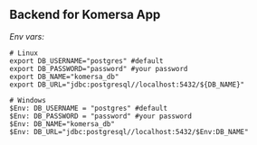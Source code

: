 Backend for Komersa App
--
*Env vars:*

```shell
# Linux
export DB_USERNAME="postgres" #default
export DB_PASSWORD="password" #your password
export DB_NAME="komersa_db"
export DB_URL="jdbc:postgresql//localhost:5432/${DB_NAME}"
```

```batch
# Windows
$Env: DB_USERNAME = "postgres" #default
$Env: DB_PASSWORD = "password" #your password
$Env: DB_NAME="komersa_db"
$Env: DB_URL="jdbc:postgresql//localhost:5432/$Env:DB_NAME"
```